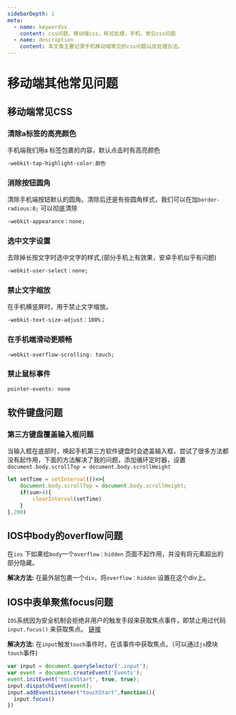 ```yaml
---
sidebarDepth: 1
meta:
  - name: keywordsv
    content: css问题，移动端css，样式处理，手机，常见css问题
  - name: description
    content: 本文章主要记录手机移动端常见的css问题以及处理办法。
---
```


# 移动端其他常见问题



## 移动端常见CSS


### 清除a标签的高亮颜色

手机端我们用a 标签包裹的内容，默认点击时有高亮颜色

```css
-webkit-tap-highlight-color:颜色
```

### 消除按钮圆角

清除手机端按钮默认的圆角。清除后还是有些圆角样式，我们可以在加`border-radious:0;` 可以彻底清除

```css
-webkit-appearance：none;
```

### 选中文字设置

去除掉长按文字时选中文字的样式,(部分手机上有效果，安卓手机似乎有问题) 

```css
-webkit-user-select：none;
```

### 禁止文字缩放

在手机横竖屏时，用于禁止文字缩放。
```css
-webkit-text-size-adjust：100%；
```
### 在手机端滑动更顺畅

```css
-webkit-overflow-scrolling: touch;
```

### 禁止鼠标事件

```css
pointer-events: none
```

## 软件键盘问题

### 第三方键盘覆盖输入框问题

当输入框在底部时，唤起手机第三方软件键盘时会遮盖输入框，尝试了很多方法都没有起作用，下面的方法解决了我的问题，添加循环定时器，设置`document.body.scrollTop = document.body.scrollHeight`

```js
let setTime = setInterval(()=>{
    document.body.scrollTop = document.body.scrollHeight;
    if(sum>4){
        clearInterval(setTime)
    }
},200)
```



##  IOS中body的overflow问题

在`ios` 下如果给`body`一个`overflow：hidden` 页面不起作用，并没有将元素超出的部分隐藏。

**解决方法:** 在最外层包裹一个`div`，将`overflow：hidden`  设置在这个div上。



## IOS中表单聚焦focus问题

`IOS`系统因为安全机制会拒绝非用户的触发手段来获取焦点事件，即禁止用过代码`input.focus()` 来获取焦点。   [链接](https://www.jianshu.com/p/fca2e08b6c8b)

**解决方法:** 在`input`触发`touch`事件时，在该事件中获取焦点。（可以通过`js`模块`touch`事件)

```js
var input = document.querySelector('.input');  
var event = document.createEvent('Events');
event.initEvent('touchStart', true, true); 
input.dispatchEvent(event); 
input.addEventListener("touchStart",function(){
  input.focus()
})
```